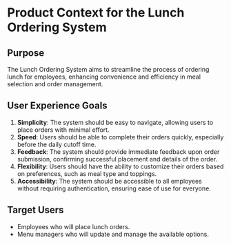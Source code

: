 # Product Context for the Lunch Ordering System

## Purpose
The Lunch Ordering System aims to streamline the process of ordering lunch for employees, enhancing convenience and efficiency in meal selection and order management.

## User Experience Goals
1. **Simplicity**: The system should be easy to navigate, allowing users to place orders with minimal effort.
2. **Speed**: Users should be able to complete their orders quickly, especially before the daily cutoff time.
3. **Feedback**: The system should provide immediate feedback upon order submission, confirming successful placement and details of the order.
4. **Flexibility**: Users should have the ability to customize their orders based on preferences, such as meal type and toppings.
5. **Accessibility**: The system should be accessible to all employees without requiring authentication, ensuring ease of use for everyone.

## Target Users
- Employees who will place lunch orders.
- Menu managers who will update and manage the available options.

